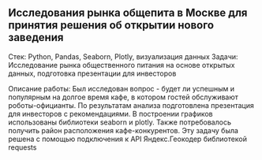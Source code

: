 ## Исследования рынка общепита в Москве для принятия решения об открытии нового заведения
Стек: Python, Pandas, Seaborn, Plotly, визуализация данных
Задачи: Исследование рынка общественного питания на основе открытых данных, подготовка презентации для инвесторов

Описание работы: Был исследован вопрос - будет ли успешным и популярным на долгое время кафе, в котором гостей обслуживают роботы-официанты. По результатам анализа подготовлена презентация для инвесторов с рекомендациями. В построении графиков использованы библиотеки seaborn и plotly. Также потребовалось получить район расположения кафе-конкурентов. Эту задачу была решена с помощью подключения к API Яндекс.Геокодер библиотекой requests


